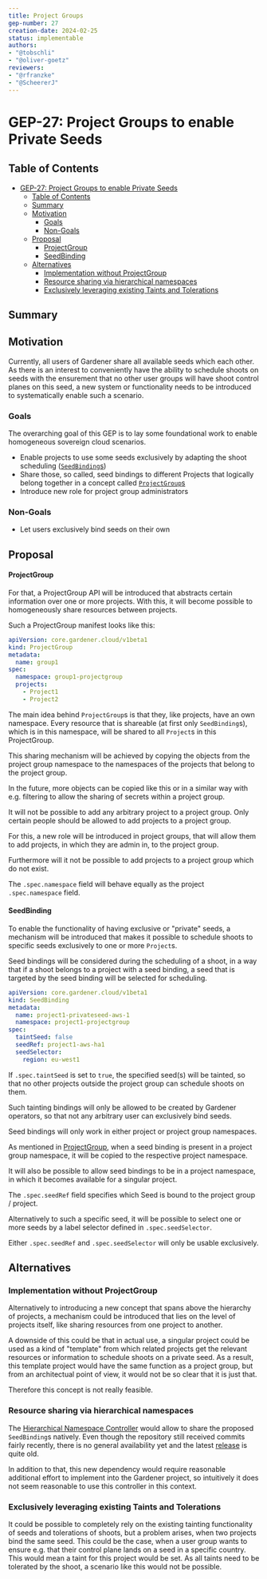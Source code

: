 ```yaml
---
title: Project Groups
gep-number: 27
creation-date: 2024-02-25
status: implementable
authors:
- "@tobschli"
- "@oliver-goetz"
reviewers:
- "@rfranzke"
- "@ScheererJ"
---
```


# GEP-27: Project Groups to enable Private Seeds

## Table of Contents

- [GEP-27: Project Groups to enable Private Seeds](#gep-27-project-groups-to-enable-private-seeds)
  - [Table of Contents](#table-of-contents)
  - [Summary](#summary)
  - [Motivation](#motivation)
    - [Goals](#goals)
    - [Non-Goals](#non-goals)
  - [Proposal](#proposal)
      - [ProjectGroup](#projectgroup)
      - [SeedBinding](#seedbinding)
  - [Alternatives](#alternatives)
    - [Implementation without ProjectGroup](#implementation-without-projectgroup)
    - [Resource sharing via hierarchical namespaces](#resource-sharing-via-hierarchical-namespaces)
    - [Exclusively leveraging existing Taints and Tolerations](#exclusively-leveraging-existing-taints-and-tolerations)

## Summary

## Motivation

Currently, all users of Gardener share all available seeds which each other. 
As there is an interest to conveniently have the ability to schedule shoots on seeds with the ensurement that no other user groups will have shoot control planes on this seed, a new system or functionality needs to be introduced to systematically enable such a scenario.

### Goals

The overarching goal of this GEP is to lay some foundational work to enable homogeneous sovereign cloud scenarios.

- Enable projects to use some seeds exclusively by adapting the shoot scheduling ([`SeedBinding`s](#seedbinding))
- Share those, so called, seed bindings to different Projects that logically belong together in a concept called [`ProjectGroup`s](#projectgroup)
- Introduce new role for project group administrators

### Non-Goals

- Let users exclusively bind seeds on their own
## Proposal

#### ProjectGroup

For that, a ProjectGroup API will be introduced that abstracts certain information over one or more projects. With this, it will become possible to homogeneously share resources between projects.

Such a ProjectGroup manifest looks like this:
```yaml
apiVersion: core.gardener.cloud/v1beta1
kind: ProjectGroup
metadata:
  name: group1
spec:
  namespace: group1-projectgroup
  projects:
    - Project1
    - Project2
```

The main idea behind `ProjectGroup`s is that they, like projects, have an own namespace.
Every resource that is shareable (at first only `SeedBinding`s), which is in this namespace, will be shared to all `Project`s in this ProjectGroup.

This sharing mechanism will be achieved by copying the objects from the project group namespace to the namespaces of the projects that belong to the project group.

In the future, more objects can be copied like this or in a similar way with e.g. filtering to allow the sharing of secrets within a project group.

It will not be possible to add any arbitrary project to a project group. Only certain people should be allowed to add projects to a project group.

For this, a new role will be introduced in project groups, that will allow them to add projects, in which they are admin in, to the project group.

Furthermore will it not be possible to add projects to a project group which do not exist.

The `.spec.namespace` field will behave equally as the project `.spec.namespace` field.

#### SeedBinding

To enable the functionality of having exclusive or "private" seeds, a mechanism will be introduced that makes it possible to schedule shoots to specific seeds exclusively to one or more `Project`s.

Seed bindings will be considered during the scheduling of a shoot, in a way that if a shoot belongs to a project with a seed binding, a seed that is targeted by the seed binding will be selected for scheduling.

```yaml
apiVersion: core.gardener.cloud/v1beta1
kind: SeedBinding
metadata:
  name: project1-privateseed-aws-1
  namespace: project1-projectgroup
spec:
  taintSeed: false
  seedRef: project1-aws-ha1
  seedSelector:
    region: eu-west1

```

If `.spec.taintSeed` is set to `true`, the specified seed(s) will be tainted, so that no other projects outside the project group can schedule shoots on them.

Such tainting bindings will only be allowed to be created by Gardener operators, so that not any arbitrary user can exclusively bind seeds.

Seed bindings will only work in either project or project group namespaces.

As mentioned in [ProjectGroup](#projectgroup), when a seed binding is present in a project group namespace, it will be copied to the respective project namespace.

It will also be possible to allow seed bindings to be in a project namespace, in which it becomes available for a singular project.

The `.spec.seedRef` field specifies which Seed is bound to the project group / project.

Alternatively to such a specific seed, it will be possible to select one or more seeds by a label selector defined in `.spec.seedSelector`.

Either `.spec.seedRef` and `.spec.seedSelector` will only be usable exclusively.

## Alternatives

### Implementation without ProjectGroup

Alternatively to introducing a new concept that spans above the hierarchy of projects, a mechanism could be introduced that lies on the level of projects itself, like sharing resources from one project to another.

A downside of this could be that in actual use, a singular project could be used as a kind of "template" from which related projects get the relevant resources or information to schedule shoots on a private seed. As a result, this template project would have the same function as a project group, but from an architectual point of view, it would not be so clear that it is just that.

Therefore this concept is not really feasible.

### Resource sharing via hierarchical namespaces

The [Hierarchical Namespace Controller](https://github.com/kubernetes-sigs/hierarchical-namespaces?tab=readme-ov-file) would allow to share the proposed `SeedBinding`s natively. Even though the repository still received commits fairly recently, there is no general availability yet and the latest [release]((https://github.com/kubernetes-sigs/hierarchical-namespaces/releases/tag/v1.1.0)) is quite old.

In addition to that, this new dependency would require reasonable additional effort to implement into the Gardener project, so intuitively it does not seem reasonable to use this controller in this context.

### Exclusively leveraging existing Taints and Tolerations

It could be possible to completely rely on the existing tainting functionality of seeds and tolerations of shoots, but a problem arises, when two projects bind the same seed. This could be the case, when a user group wants to ensure e.g. that their control plane lands on a seed in a specific country. This would mean a taint for this project would be set. As all taints need to be tolerated by the shoot, a scenario like this would not be possible.